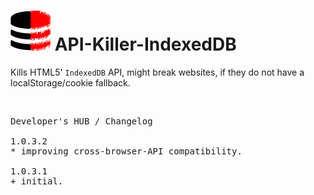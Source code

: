 <h1><img alt="" src="resources/icon.png" height="64" width="64"/> API-Killer-IndexedDB</h1>

Kills HTML5' <code>IndexedDB</code> API,
might break websites, if they do not have a localStorage/cookie fallback.

<img width="0" height="0" alt="" src="resources/screenshot1.png"/>


<pre>
Developer's HUB / Changelog

1.0.3.2
* improving cross-browser-API compatibility.

1.0.3.1
+ initial.
</pre>
